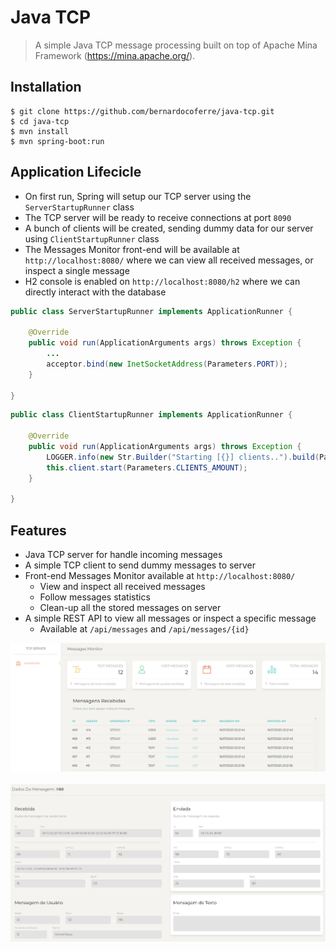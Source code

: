 # Java TCP

> A simple Java TCP message processing built on top of Apache Mina Framework (https://mina.apache.org/).

## Installation

```shell
$ git clone https://github.com/bernardocoferre/java-tcp.git
$ cd java-tcp
$ mvn install
$ mvn spring-boot:run
```

## Application Lifecicle
- On first run, Spring will setup our TCP server using the `ServerStartupRunner` class
- The TCP server will be ready to receive connections at port `8090`
- A bunch of clients will be created, sending  dummy data for our server using `ClientStartupRunner` class
- The Messages Monitor front-end will be available at `http://localhost:8080/` where we can view all received messages, or inspect a single message 
- H2 console is enabled on `http://localhost:8080/h2` where we can directly interact with the database
```java
public class ServerStartupRunner implements ApplicationRunner {

    @Override
    public void run(ApplicationArguments args) throws Exception {
        ...
        acceptor.bind(new InetSocketAddress(Parameters.PORT));
    }

}
```

```java
public class ClientStartupRunner implements ApplicationRunner {

    @Override
    public void run(ApplicationArguments args) throws Exception {
        LOGGER.info(new Str.Builder("Starting [{}] clients..").build(Parameters.CLIENTS_AMOUNT));
        this.client.start(Parameters.CLIENTS_AMOUNT);
    }

}
```

## Features
- Java TCP server for handle incoming messages
- A simple TCP client to send dummy messages to server
- Front-end Messages Monitor available at `http://localhost:8080/`
    - View and inspect all received messages
    - Follow messages statistics
    - Clean-up all the stored messages on server
- A simple REST API to view all messages or inspect a specific message
    - Available at `/api/messages` and `/api/messages/{id}`
    
![Messages Monitor](/monitor.png?raw=true "Messages Monitor")
<br>
<br>
![Message Inspector](/message.png?raw=true "Message Inspector")

